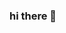 ### hi there 👋

<!--
<img align="center" src="https://github-readme-stats-mu-six-72.vercel.app/api?username=antoniliev&count_private=true&include_all_commits=true&show=reviews&hide=stars,issues&show_icons=true&custom_title=github%20stats&hide_rank=true" alt="github stats" />
<img align="center" src="https://github-readme-stats-mu-six-72.vercel.app/api/top-langs/?username=antoniliev&layout=compact&custom_title=languages%20used" alt="languages used" />

**antoniliev/antoniliev** is a ✨ _special_ ✨ repository because its `README.md` (this file) appears on your GitHub profile.

Here are some ideas to get you started:

- 🔭 I’m currently working on ...
- 🌱 I’m currently learning ...
- 👯 I’m looking to collaborate on ...
- 🤔 I’m looking for help with ...
- 💬 Ask me about ...
- 📫 How to reach me: ...
- 😄 Pronouns: ...
- ⚡ Fun fact: ...
-->
